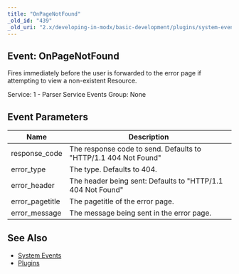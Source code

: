 ```yaml
---
title: "OnPageNotFound"
_old_id: "439"
_old_uri: "2.x/developing-in-modx/basic-development/plugins/system-events/onpagenotfound"
---
```


## Event: OnPageNotFound

Fires immediately before the user is forwarded to the error page if attempting to view a non-existent Resource.

Service: 1 - Parser Service Events 
Group: None

## Event Parameters

| Name | Description |
|------|-------------|
| response\_code | The response code to send. Defaults to "HTTP/1.1 404 Not Found" |
| error\_type | The type. Defaults to 404. |
| error\_header | The header being sent: Defaults to "HTTP/1.1 404 Not Found" |
| error\_pagetitle | The pagetitle of the error page. |
| error\_message | The message being sent in the error page. |

## See Also

- [System Events](developing-in-modx/basic-development/plugins/system-events "System Events")
- [Plugins](developing-in-modx/basic-development/plugins "Plugins")